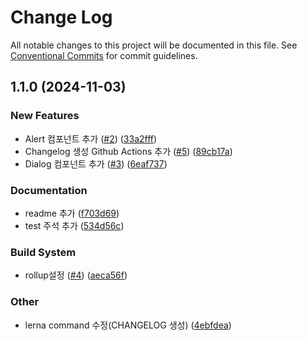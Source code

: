 # Change Log

All notable changes to this project will be documented in this file.
See [Conventional Commits](https://conventionalcommits.org) for commit guidelines.

## 1.1.0 (2024-11-03)


### New Features

* Alert 컴포넌트 추가 ([#2](https://github.com/ellen-lee-goorm/gds-onboarding/issues/2)) ([33a2fff](https://github.com/ellen-lee-goorm/gds-onboarding/commit/33a2fff7ccb55b152955302811df5f1e003cf019))
* Changelog 생성 Github Actions 추가 ([#5](https://github.com/ellen-lee-goorm/gds-onboarding/issues/5)) ([89cb17a](https://github.com/ellen-lee-goorm/gds-onboarding/commit/89cb17ab0f7e26336070f90749c95b66b18f9f56))
* Dialog 컴포넌트 추가 ([#3](https://github.com/ellen-lee-goorm/gds-onboarding/issues/3)) ([6eaf737](https://github.com/ellen-lee-goorm/gds-onboarding/commit/6eaf737b3fb8900902463e7311107b2b85a39fed))


### Documentation

* readme 추가 ([f703d69](https://github.com/ellen-lee-goorm/gds-onboarding/commit/f703d695a2513fbe6be0c881fb2e77f8dce6200f))
* test 주석 추가 ([534d56c](https://github.com/ellen-lee-goorm/gds-onboarding/commit/534d56c54a10167388c8b1c1838412c74c02c65a))


### Build System

* rollup설정 ([#4](https://github.com/ellen-lee-goorm/gds-onboarding/issues/4)) ([aeca56f](https://github.com/ellen-lee-goorm/gds-onboarding/commit/aeca56f03b1a69adee7bc68d3034eafe1d7d8671))


### Other

* lerna command 수정(CHANGELOG 생성) ([4ebfdea](https://github.com/ellen-lee-goorm/gds-onboarding/commit/4ebfdeac4a373aff7d44950057effbc65183ec87))
